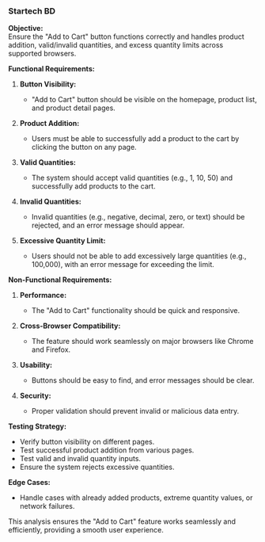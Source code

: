 ### Startech BD

**Objective:**  
Ensure the "Add to Cart" button functions correctly and handles product addition, valid/invalid quantities, and excess quantity limits across supported browsers.

**Functional Requirements:**

1. **Button Visibility:**  
   - "Add to Cart" button should be visible on the homepage, product list, and product detail pages.

2. **Product Addition:**  
   - Users must be able to successfully add a product to the cart by clicking the button on any page.

3. **Valid Quantities:**  
   - The system should accept valid quantities (e.g., 1, 10, 50) and successfully add products to the cart.

4. **Invalid Quantities:**  
   - Invalid quantities (e.g., negative, decimal, zero, or text) should be rejected, and an error message should appear.

5. **Excessive Quantity Limit:**  
   - Users should not be able to add excessively large quantities (e.g., 100,000), with an error message for exceeding the limit.

**Non-Functional Requirements:**

1. **Performance:**  
   - The "Add to Cart" functionality should be quick and responsive.

2. **Cross-Browser Compatibility:**  
   - The feature should work seamlessly on major browsers like Chrome and Firefox.

3. **Usability:**  
   - Buttons should be easy to find, and error messages should be clear.

4. **Security:**  
   - Proper validation should prevent invalid or malicious data entry.

**Testing Strategy:**

- Verify button visibility on different pages.
- Test successful product addition from various pages.
- Test valid and invalid quantity inputs.
- Ensure the system rejects excessive quantities.

**Edge Cases:**
- Handle cases with already added products, extreme quantity values, or network failures.

This analysis ensures the "Add to Cart" feature works seamlessly and efficiently, providing a smooth user experience.

